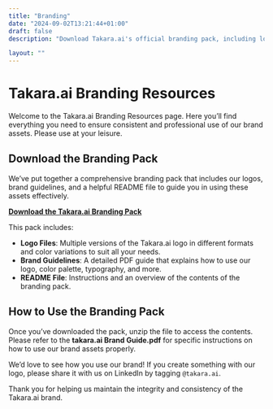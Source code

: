 ```yaml
---
title: "Branding"
date: "2024-09-02T13:21:44+01:00"
draft: false
description: "Download Takara.ai's official branding pack, including logos, brand guidelines, and usage instructions. Ensure consistent and professional use of our brand assets across all platforms."

layout: ""
---
```


# Takara.ai Branding Resources

Welcome to the Takara.ai Branding Resources page. Here you’ll find everything you need to ensure consistent and professional use of our brand assets. Please use at your leisure.

## Download the Branding Pack

We’ve put together a comprehensive branding pack that includes our logos, brand guidelines, and a helpful README file to guide you in using these assets effectively.

[**Download the Takara.ai Branding Pack**](/brand/Takara.ai-Brand.zip)

This pack includes:

- **Logo Files**: Multiple versions of the Takara.ai logo in different formats and color variations to suit all your needs.
- **Brand Guidelines**: A detailed PDF guide that explains how to use our logo, color palette, typography, and more.
- **README File**: Instructions and an overview of the contents of the branding pack.

## How to Use the Branding Pack

Once you’ve downloaded the pack, unzip the file to access the contents. Please refer to the **takara.ai Brand Guide.pdf** for specific instructions on how to use our brand assets properly.

We’d love to see how you use our brand! If you create something with our logo, please share it with us on LinkedIn by tagging `@takara.ai`.

Thank you for helping us maintain the integrity and consistency of the Takara.ai brand.
